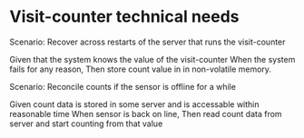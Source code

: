 # Visit-counter technical needs

Scenario: Recover across restarts of the server that runs the visit-counter

Given that the system knows the value of the visit-counter
When the system fails for any reason,
Then store count value in in non-volatile memory.

Scenario: Reconcile counts if the sensor is offline for a while

Given count data is stored in some server and is accessable within reasonable time
When sensor is back on line,
Then read count data from server and start counting from that value